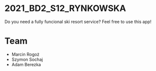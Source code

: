 # 2021_BD2_S12_RYNKOWSKA
Do you need a fully funcional ski resort service? Feel free to use this app!
# Team
* Marcin Rogoż
* Szymon Sochaj
* Adam Berezka
